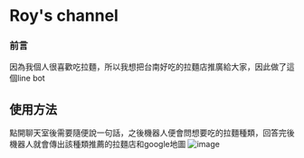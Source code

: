 # Roy's channel

### 前言
因為我個人很喜歡吃拉麵，所以我想把台南好吃的拉麵店推廣給大家，因此做了這個line bot

## 使用方法
點開聊天室後需要隨便說一句話，之後機器人便會問想要吃的拉麵種類，回答完後機器人就會傳出該種類推薦的拉麵店和google地圖
![image](linebot1.png)
